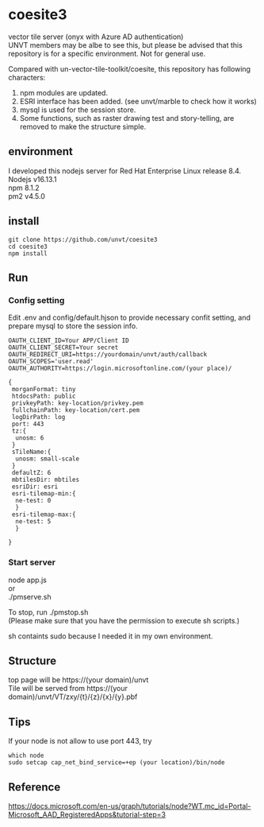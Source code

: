 # coesite3
vector tile server (onyx with Azure AD authentication)  
UNVT members may be albe to see this, but please be advised that this repository is for a specific environment. Not for general use.

Compared with un-vector-tile-toolkit/coesite, this repository has following characters:
1. npm modules are updated.  
2. ESRI interface has been added. (see unvt/marble to check how it works)  
3. mysql is used for the session store.  
4. Some functions, such as raster drawing test and story-telling, are removed to make the structure simple.

## environment
I developed this nodejs server for Red Hat Enterprise Linux release 8.4.  
Nodejs v16.13.1  
npm 8.1.2  
pm2 v4.5.0


## install
```console
git clone https://github.com/unvt/coesite3
cd coesite3
npm install
```
## Run
### Config setting
Edit .env and config/default.hjson to provide necessary confit setting, and prepare mysql to store the session info.

```
OAUTH_CLIENT_ID=Your APP/Client ID
OAUTH_CLIENT_SECRET=Your secret
OAUTH_REDIRECT_URI=https://yourdomain/unvt/auth/callback
OAUTH_SCOPES='user.read'
OAUTH_AUTHORITY=https://login.microsoftonline.com/(your place)/
```

```
{
 morganFormat: tiny
 htdocsPath: public
 privkeyPath: key-location/privkey.pem
 fullchainPath: key-location/cert.pem
 logDirPath: log
 port: 443
 tz:{
  unosm: 6
 }
 sTileName:{
  unosm: small-scale
 }
 defaultZ: 6
 mbtilesDir: mbtiles
 esriDir: esri
 esri-tilemap-min:{
  ne-test: 0
  }
 esri-tilemap-max:{
  ne-test: 5
  }

}
```
### Start server
node app.js  
 or  
./pmserve.sh

To stop, run ./pmstop.sh  
(Please make sure that you have the permission to execute sh scripts.)

sh containts sudo because I needed it in my own environment.

## Structure
top page will be https://(your domain)/unvt  
Tile will be served from https://(your domain)/unvt/VT/zxy/{t}/{z}/{x}/{y}.pbf  

## Tips
If your node is not allow to use port 443, try  

```console
which node
sudo setcap cap_net_bind_service=+ep (your location)/bin/node
```


## Reference
https://docs.microsoft.com/en-us/graph/tutorials/node?WT.mc_id=Portal-Microsoft_AAD_RegisteredApps&tutorial-step=3  


